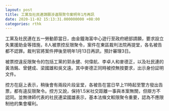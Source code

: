 ```yaml
---
layout: post
title: 工黨及社民連請願涉違限聚令案明年1月再訊
date: 2020-11-02 15:13:31.000000000 +08:00
categories: rthk
---
```


工黨及社民連在五一勞動節當日，由金鐘海富中心遊行至政府總部請願，要求設立失業援助金等措施，8人被票控反限聚令，案件在東區裁判法院再提堂，各名被告都不認罪。裁判官將案件押後至明年1月13日再訊，預計審理3日。

被票控違反限聚令的包括工黨的郭永健、何偉航、李卓人和麥德正，以及社民連的黃浩銘、曾健成、梁國雄和吳文遠。其中麥德正同時被控無按要求，出示身份証明文件。

控方在庭上表示，稍後會有兩段片段呈堂，各被告在當日早上11時起至警方發出告票，都有違反限聚令。控方又說，保持1.5米社交距離一事與本案無關，但辯方不認同。並無律師代表的社民連梁國雄表示，基本法條文較限聚令重要，認為不應限制他的集會權利。
